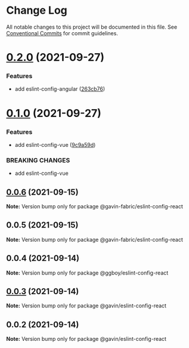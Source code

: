 # Change Log

All notable changes to this project will be documented in this file.
See [Conventional Commits](https://conventionalcommits.org) for commit guidelines.

# [0.2.0](https://github.com/G-G-boy/fabric/compare/@gavin-fabric/eslint-config-react@0.1.0...@gavin-fabric/eslint-config-react@0.2.0) (2021-09-27)


### Features

* add eslint-config-angular ([263cb76](https://github.com/G-G-boy/fabric/commit/263cb765f02a68e2bb90be368f7b02d766ff11b4))





# [0.1.0](https://github.com/G-G-boy/fabric/compare/@gavin-fabric/eslint-config-react@0.0.6...@gavin-fabric/eslint-config-react@0.1.0) (2021-09-27)

### Features

- add eslint-config-vue ([9c9a59d](https://github.com/G-G-boy/fabric/commit/9c9a59dd12dccdd8b09274f75b4b598ce787c0bb))

### BREAKING CHANGES

- add eslint-config-vue

## [0.0.6](https://github.com/G-G-boy/fabric/compare/@gavin-fabric/eslint-config-react@0.0.5...@gavin-fabric/eslint-config-react@0.0.6) (2021-09-15)

**Note:** Version bump only for package @gavin-fabric/eslint-config-react

## 0.0.5 (2021-09-15)

**Note:** Version bump only for package @gavin-fabric/eslint-config-react

## 0.0.4 (2021-09-14)

**Note:** Version bump only for package @ggboy/eslint-config-react

## [0.0.3](https://github.com/G-G-boy/fabric/compare/@gavin/eslint-config-react@0.0.2...@gavin/eslint-config-react@0.0.3) (2021-09-14)

**Note:** Version bump only for package @gavin/eslint-config-react

## 0.0.2 (2021-09-14)

**Note:** Version bump only for package @gavin/eslint-config-react
